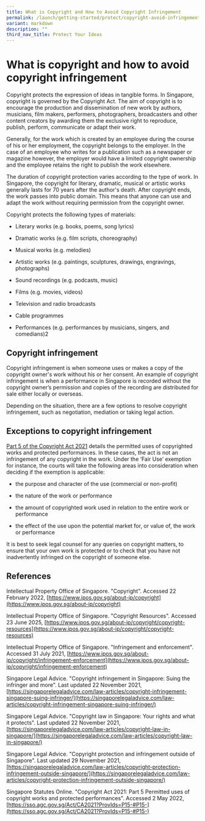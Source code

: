 ```yaml
---
title: What is Copyright and How to Avoid Copyright Infringement
permalink: /launch/getting-started/protect/copyright-avoid-infringement/
variant: markdown
description: ""
third_nav_title: Protect Your Ideas
---
```

# What is copyright and how to avoid copyright infringement

Copyright protects the expression of ideas in tangible forms. In Singapore, copyright is governed by the Copyright Act. The aim of copyright is to encourage the production and dissemination of new work by authors, musicians, film makers, performers, photographers, broadcasters and other content creators by awarding them the exclusive right to reproduce, publish, perform, communicate or adapt their work.  

Generally, for the work which is created by an employee during the course of his or her employment, the copyright belongs to the employer. In the case of an employee who writes for a publication such as a newspaper or magazine however, the employer would have a limited copyright ownership and the employee retains the right to publish the work elsewhere.  

The duration of copyright protection varies according to the type of work. In Singapore, the copyright for literary, dramatic, musical or artistic works generally lasts for 70 years after the author's death. After copyright ends, the work passes into public domain. This means that anyone can use and adapt the work without requiring permission from the copyright owner.

Copyright protects the following types of materials: 

*   Literary works (e.g. books, poems, song lyrics) 
    
*   Dramatic works (e.g. film scripts, choreography)  
    
*   Musical works (e.g. melodies)  
    
*   Artistic works (e.g. paintings, sculptures, drawings, engravings, photographs)  
    
*   Sound recordings (e.g. podcasts, music) 
    
*   Films (e.g. movies, videos) 
    
*   Television and radio broadcasts  
    
*   Cable programmes  
    
*   Performances (e.g. performances by musicians, singers, and comedians)2 
    

## Copyright infringement 

Copyright infringement is when someone uses or makes a copy of the copyright owner's work without his or her consent. An example of copyright infringement is when a performance in Singapore is recorded without the copyright owner’s permission and copies of the recording are distributed for sale either locally or overseas.  

Depending on the situation, there are a few options to resolve copyright infringement, such as negotiation, mediation or taking legal action. 

## Exceptions to copyright infringement 

[Part 5 of the Copyright Act 2021](https://sso.agc.gov.sg/Act/CA2021?ProvIds=P15-#P15-) details the permitted uses of copyrighted works and protected performances. In these cases, the act is not an infringement of any copyright in the work. Under the ‘Fair Use’ exemption for instance, the courts will take the following areas into consideration when deciding if the exemption is applicable: 

*   the purpose and character of the use (commercial or non-profit) 
    
*   the nature of the work or performance 
    
*   the amount of copyrighted work used in relation to the entire work or performance 
    
*   the effect of the use upon the potential market for, or value of, the work or performance 
    

It is best to seek legal counsel for any queries on copyright matters, to ensure that your own work is protected or to check that you have not inadvertently infringed on the copyright of someone else. 

## References 

Intellectual Property Office of Singapore. "Copyright". Accessed 22 February 2022, [https://www.ipos.gov.sg/about-ip/copyright](https://www.ipos.gov.sg/about-ip/copyright)  

Intellectual Property Office of Singapore. "Copyright Resources". Accessed 23 June 2025, [https://www.ipos.gov.sg/about-ip/copyright/copyright-resources](https://www.ipos.gov.sg/about-ip/copyright/copyright-resources)

Intellectual Property Office of Singapore. "Infringement and enforcement". Accessed 31 July 2021, [https://www.ipos.gov.sg/about-ip/copyright/infringement-enforcement](https://www.ipos.gov.sg/about-ip/copyright/infringement-enforcement)  

Singapore Legal Advice. "Copyright infringement in Singapore: Suing the infringer and more". Last updated 22 November 2021, [https://singaporelegaladvice.com/law-articles/copyright-infringement-singapore-suing-infringer/](https://singaporelegaladvice.com/law-articles/copyright-infringement-singapore-suing-infringer/)  

Singapore Legal Advice. "Copyright law in Singapore: Your rights and what it protects". Last updated 22 November 2021, [https://singaporelegaladvice.com/law-articles/copyright-law-in-singapore/](https://singaporelegaladvice.com/law-articles/copyright-law-in-singapore/) 

Singapore Legal Advice. "Copyright protection and infringement outside of Singapore". Last updated 29 November 2021, [https://singaporelegaladvice.com/law-articles/copyright-protection-infringement-outside-singapore/](https://singaporelegaladvice.com/law-articles/copyright-protection-infringement-outside-singapore/)  

Singapore Statutes Online. "Copyright Act 2021: Part 5 Permitted uses of copyright works and protected performances". Accessed 2 May 2022, [https://sso.agc.gov.sg/Act/CA2021?ProvIds=P15-#P15-](https://sso.agc.gov.sg/Act/CA2021?ProvIds=P15-#P15-)